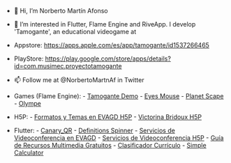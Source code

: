 - 👋 Hi, I’m Norberto Martín Afonso
- 👀 I’m interested in Flutter, Flame Engine and RiveApp. I develop 'Tamogante', an educational videogame at 

- Appstore: https://apps.apple.com/es/app/tamogante/id1537266465

- PlayStore: https://play.google.com/store/apps/details?id=com.musimec.proyectotamogante

- 📫 Follow me at @NorbertoMartnAf in Twitter

- Games (Flame Engine):
      - [Tamogante Demo](https://nmarafo.github.io/tamogante/)
      - [Eyes Mouse](https://nmarafo.github.io/eyes_mouse/)
      - [Planet Scape](https://nmarafo.github.io/planet_scape/)
      - [Olympe](https://github.com/nmarafo/olympe)

- H5P:
      - [Formatos y Temas en EVAGD H5P](https://nmarafo.github.io/Formatos-y-Temas-en-EVAGD/)
      - [Victorina Bridoux H5P](https://nmarafo.github.io/h5pSample/)

- Flutter:
      - [Canary_QR](https://nmarafo.github.io/canary_qr/)
      - [Definitions Spinner](https://nmarafo.github.io/definition_spinner/)
      - [Servicios de Videoconferencia en EVAGD](https://nmarafo.github.io/videoconferencias_evagd/)
      - [Servicios de Videoconferencia H5P](https://nmarafo.github.io/videoconferencias/)
      - [Guía de Recursos Multimedia Gratuitos](https://nmarafo.github.io/recursos_canarias_curso/)
      - [Clasificador Currículo](https://nmarafo.github.io/clasificador_curriculo_lomce)
      - [Simple Calculator](https://nmarafo.github.io/calculadora-url/)

<!---
nmarafo/nmarafo is a ✨ special ✨ repository because its `README.md` (this file) appears on your GitHub profile.
You can click the Preview link to take a look at your changes.
--->
